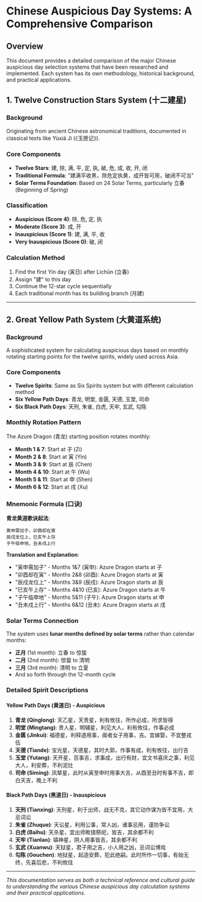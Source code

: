 # Chinese Auspicious Day Systems: A Comprehensive Comparison

## Overview

This document provides a detailed comparison of the major Chinese auspicious day selection systems that have been researched and implemented. Each system has its own methodology, historical background, and practical applications.

## 1. Twelve Construction Stars System (十二建星)

### Background
Originating from ancient Chinese astronomical traditions, documented in classical texts like Yùxiá Jì (《玉匣记》).

### Core Components
- **Twelve Stars**: 建, 除, 满, 平, 定, 执, 破, 危, 成, 收, 开, 闭
- **Traditional Formula**: "建满平收黑，除危定执黄，成开皆可用，破闭不可当"
- **Solar Terms Foundation**: Based on 24 Solar Terms, particularly 立春 (Beginning of Spring)

### Classification
- **Auspicious (Score 4)**: 除, 危, 定, 执
- **Moderate (Score 3)**: 成, 开
- **Inauspicious (Score 1)**: 建, 满, 平, 收
- **Very Inauspicious (Score 0)**: 破, 闭

### Calculation Method
1. Find the first Yín day (寅日) after Lìchūn (立春)
2. Assign "建" to this day
3. Continue the 12-star cycle sequentially
4. Each traditional month has its building branch (月建)


---

## 2. Great Yellow Path System (大黄道系统)

### Background
A sophisticated system for calculating auspicious days based on monthly rotating starting points for the twelve spirits, widely used across Asia.

### Core Components
- **Twelve Spirits**: Same as Six Spirits system but with different calculation method
- **Six Yellow Path Days**: 青龙, 明堂, 金匮, 天德, 玉堂, 司命
- **Six Black Path Days**: 天刑, 朱雀, 白虎, 天牢, 玄武, 勾陈

### Monthly Rotation Pattern
The Azure Dragon (青龙) starting position rotates monthly:
- **Month 1 & 7**: Start at 子 (Zi)
- **Month 2 & 8**: Start at 寅 (Yin)
- **Month 3 & 9**: Start at 辰 (Chen)
- **Month 4 & 10**: Start at 午 (Wu)
- **Month 5 & 11**: Start at 申 (Shen)
- **Month 6 & 12**: Start at 戌 (Xu)

### Mnemonic Formula (口诀)
**青龙黄道歌诀起法**:
```
寅申需加子，卯酉却在寅
辰戍龙位上，巳亥午上存
子午临申地，丑未戍上行
```

**Translation and Explanation**:
- "寅申需加子" - Months 1&7 (寅申): Azure Dragon starts at 子
- "卯酉却在寅" - Months 2&8 (卯酉): Azure Dragon starts at 寅
- "辰戍龙位上" - Months 3&9 (辰戍): Azure Dragon starts at 辰
- "巳亥午上存" - Months 4&10 (巳亥): Azure Dragon starts at 午
- "子午临申地" - Months 5&11 (子午): Azure Dragon starts at 申
- "丑未戍上行" - Months 6&12 (丑未): Azure Dragon starts at 戌

### Solar Terms Connection
The system uses **lunar months defined by solar terms** rather than calendar months:
- **正月** (1st month): 立春 to 惊蛰
- **二月** (2nd month): 惊蛰 to 清明
- **三月** (3rd month): 清明 to 立夏
- And so forth through the 12-month cycle

### Detailed Spirit Descriptions

#### Yellow Path Days (黄道日) - Auspicious
1. **青龙 (Qinglong)**: 天乙星，天贵星，利有攸往，所作必成，所求皆得
2. **明堂 (Mingtang)**: 贵人星，明辅星，利见大人，利有攸往，作事必成
3. **金匮 (Jinkui)**: 福德星，利释道用事，阍者女子用事，吉。宜嫁娶，不宜整戎伍
4. **天德 (Tiande)**: 宝光星，天德星，其时大郭，作事有成，利有攸往，出行吉
5. **玉堂 (Yutang)**: 天开星，百事吉，求事成，出行有财，宜文书喜庆之事，利见大人，利安葬，不利泥灶
6. **司命 (Siming)**: 凤辇星，此时从寅至申时用事大吉，从酉至丑时有事不吉，即白天吉，晚上不利

#### Black Path Days (黑道日) - Inauspicious
1. **天刑 (Tianxing)**: 天刑星，利于出师，战无不克，其它动作谋为皆不宜用，大忌词讼
2. **朱雀 (Zhuque)**: 天讼星，利用公事，常人凶，诸事忌用，谨防争讼
3. **白虎 (Baihu)**: 天杀星，宜出师畋猎祭祀，皆吉，其余都不利
4. **天牢 (Tianlao)**: 镇神星，阴人用事皆吉，其余都不利
5. **玄武 (Xuanwu)**: 天狱星，君子用之吉，小人用之凶，忌词讼博戏
6. **勾陈 (Gouchen)**: 地狱星，起造安葬，犯此绝嗣。此时所作一切事，有始无终，先喜后悲，不利攸往


---

*This documentation serves as both a technical reference and cultural guide to understanding the various Chinese auspicious day calculation systems and their practical applications.*